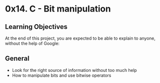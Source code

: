 # 0x14. C - Bit manipulation

## Learning Objectives
At the end of this project, you are expected to be able to explain to anyone, without the help of Google:

## General
- Look for the right source of information without too much help
- How to manipulate bits and use bitwise operators
